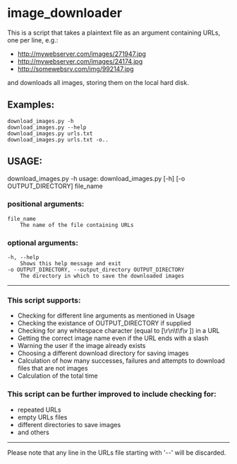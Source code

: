 # image_downloader

This is a script that takes a plaintext file as an argument containing URLs, one per line, e.g.:
* http://mywebserver.com/images/271947.jpg
* http://mywebserver.com/images/24174.jpg
* http://somewebsrv.com/img/992147.jpg 

and downloads all images, storing them on the local hard disk.

## Examples:
	download_images.py -h
	download_images.py --help
	download_images.py urls.txt
	download_images.py urls.txt -o..

## USAGE:

download_images.py -h
usage: download_images.py [-h] [-o OUTPUT_DIRECTORY] file_name

### positional arguments:
  	file_name
  		The name of the file containing URLs

### optional arguments:
	-h, --help
  		Shows this help message and exit
	-o OUTPUT_DIRECTORY, --output_directory OUTPUT_DIRECTORY
		The directory in which to save the downloaded images
	
---
### This script supports:
* Checking for different line arguments as mentioned in Usage
* Checking the existance of OUTPUT_DIRECTORY if supplied
* Checking for any whitespace character (equal to [\r\n\t\f\v ]) in a URL
* Getting the correct image name even if the URL ends with a slash
* Warning the user if the image already exists
* Choosing a different download directory for saving images
* Calculation of how many successes, failures and attempts to download files that are not images
* Calculation of the total time

### This script can be further improved to include checking for:
* repeated URLs
* empty URLs files
* different directories to save images
* and others

---
Please note that any line in the URLs file starting with '--' will be discarded. 
